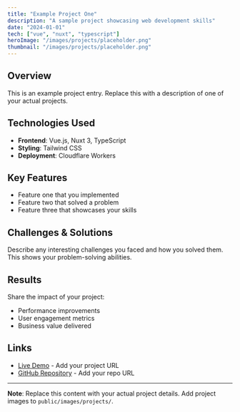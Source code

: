 ```yaml
---
title: "Example Project One"
description: "A sample project showcasing web development skills"
date: "2024-01-01"
tech: ["vue", "nuxt", "typescript"]
heroImage: "/images/projects/placeholder.png"
thumbnail: "/images/projects/placeholder.png"
---
```


## Overview

This is an example project entry. Replace this with a description of one of your actual projects.

## Technologies Used

- **Frontend**: Vue.js, Nuxt 3, TypeScript
- **Styling**: Tailwind CSS
- **Deployment**: Cloudflare Workers

## Key Features

- Feature one that you implemented
- Feature two that solved a problem
- Feature three that showcases your skills

## Challenges & Solutions

Describe any interesting challenges you faced and how you solved them. This shows your problem-solving abilities.

## Results

Share the impact of your project:

- Performance improvements
- User engagement metrics
- Business value delivered

## Links

- [Live Demo](#) - Add your project URL
- [GitHub Repository](#) - Add your repo URL

---

**Note**: Replace this content with your actual project details. Add project images to `public/images/projects/`.
